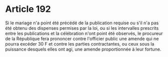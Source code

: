 # Article 192

<p>   Si le mariage n'a point été précédé de la publication requise ou s'il n'a pas été obtenu des dispenses permises par la loi, ou si les intervalles prescrits entre les publications et la célébration n'ont point été observés, le procureur de la République fera prononcer contre l'officier public une amende qui ne pourra excéder 30 F et contre les parties contractantes, ou ceux sous la puissance desquels elles ont agi, une amende proportionnée à leur fortune.</p>